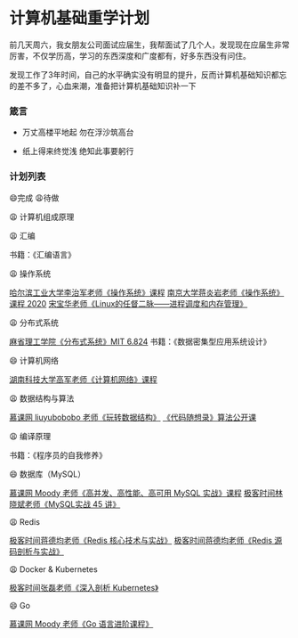 # 计算机基础重学计划

前几天周六，我女朋友公司面试应届生，我帮面试了几个人，发现现在应届生非常厉害，不仅学历高，学习的东西深度和广度都有，好多东西没有问住。

发现工作了3年时间，自己的水平确实没有明显的提升，反而计算机基础知识都忘的差不多了，心血来潮，准备把计算机基础知识补一下


### 箴言

* 万丈高楼平地起 勿在浮沙筑高台

* 纸上得来终觉浅 绝知此事要躬行


### 计划列表

😄完成 😩待做

😩 计算机组成原理

😩 汇编

书籍：《汇编语言》

😩 操作系统

[哈尔滨工业大学李治军老师《操作系统》课程](https://www.bilibili.com/video/BV1d4411v7u7)
[南京大学蒋炎岩老师《操作系统》课程 2020](https://www.bilibili.com/video/BV1N741177F5)
[宋宝华老师《Linux的任督二脉——进程调度和内存管理》](https://www.bilibili.com/video/BV1V7411f7oG)

😩 分布式系统

[麻省理工学院《分布式系统》MIT 6.824](https://www.bilibili.com/video/BV1R7411t71W)
书籍：《数据密集型应用系统设计》

😄 计算机网络

[湖南科技大学高军老师《计算机网络》课程](https://www.bilibili.com/video/BV1c4411d7jb)

😩 数据结构与算法

[慕课网 liuyubobobo 老师《玩转数据结构》]()
[《代码随想录》算法公开课](https://www.bilibili.com/video/BV1fA4y1o715)

😩 编译原理

书籍：《程序员的自我修养》

😄 数据库（MySQL）

[慕课网 Moody 老师《高并发、高性能、高可用 MySQL 实战》课程](https://coding.imooc.com/class/515.html)
[极客时间林晓斌老师《MySQL实战 45 讲》](https://time.geekbang.org/column/intro/100020801)

😩 Redis

[极客时间蒋德均老师《Redis 核心技术与实战》](https://time.geekbang.org/column/intro/100056701)
[极客时间蒋德均老师《Redis 源码剖析与实战》](https://time.geekbang.org/column/intro/100084301)

😩 Docker & Kubernetes

[极客时间张磊老师《深入剖析 Kubernetes》](https://time.geekbang.org/column/intro/100015201)

😄 Go

[慕课网 Moody 老师《Go 语言进阶课程》](https://coding.imooc.com/class/576.html)
